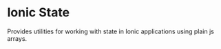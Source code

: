 # Ionic State

Provides utilities for working with state in Ionic applications using plain js arrays.
